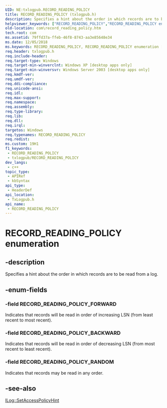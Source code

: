 ```yaml
---
UID: NE:txlogpub.RECORD_READING_POLICY
title: RECORD_READING_POLICY (txlogpub.h)
description: Specifies a hint about the order in which records are to be read from a log.
helpviewer_keywords: ["RECORD_READING_POLICY","RECORD_READING_POLICY enumeration [COM]","RECORD_READING_POLICY_BACKWARD","RECORD_READING_POLICY_FORWARD","RECORD_READING_POLICY_RANDOM","_com_RECORD_READING_POLICY","com.record_reading_policy","txlogpub/RECORD_READING_POLICY","txlogpub/RECORD_READING_POLICY_BACKWARD","txlogpub/RECORD_READING_POLICY_FORWARD","txlogpub/RECORD_READING_POLICY_RANDOM"]
old-location: com\record_reading_policy.htm
tech.root: com
ms.assetid: 79ffd37a-ffeb-46f8-8743-aa3e85648e34
ms.date: 12/05/2018
ms.keywords: RECORD_READING_POLICY, RECORD_READING_POLICY enumeration [COM], RECORD_READING_POLICY_BACKWARD, RECORD_READING_POLICY_FORWARD, RECORD_READING_POLICY_RANDOM, _com_RECORD_READING_POLICY, com.record_reading_policy, txlogpub/RECORD_READING_POLICY, txlogpub/RECORD_READING_POLICY_BACKWARD, txlogpub/RECORD_READING_POLICY_FORWARD, txlogpub/RECORD_READING_POLICY_RANDOM
req.header: txlogpub.h
req.include-header: 
req.target-type: Windows
req.target-min-winverclnt: Windows XP [desktop apps only]
req.target-min-winversvr: Windows Server 2003 [desktop apps only]
req.kmdf-ver: 
req.umdf-ver: 
req.ddi-compliance: 
req.unicode-ansi: 
req.idl: 
req.max-support: 
req.namespace: 
req.assembly: 
req.type-library: 
req.lib: 
req.dll: 
req.irql: 
targetos: Windows
req.typenames: RECORD_READING_POLICY
req.redist: 
ms.custom: 19H1
f1_keywords:
 - RECORD_READING_POLICY
 - txlogpub/RECORD_READING_POLICY
dev_langs:
 - c++
topic_type:
 - APIRef
 - kbSyntax
api_type:
 - HeaderDef
api_location:
 - TxLogpub.h
api_name:
 - RECORD_READING_POLICY
---
```


# RECORD_READING_POLICY enumeration


## -description

Specifies a hint about the order in which records are to be read from a log.

## -enum-fields

### -field RECORD_READING_POLICY_FORWARD

Indicates that records will be read in order of increasing LSN (from least recent to most recent).

### -field RECORD_READING_POLICY_BACKWARD

Indicates that records will be read in order of decreasing LSN (from most recent to least recent).

### -field RECORD_READING_POLICY_RANDOM

Indicates that records may be read in any order.

## -see-also

<a href="https://docs.microsoft.com/windows/desktop/api/txlogpub/nf-txlogpub-ilog-setaccesspolicyhint">ILog::SetAccessPolicyHint</a>

